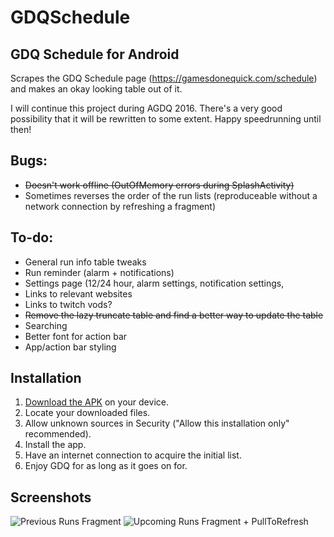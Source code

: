 # GDQSchedule
## GDQ Schedule for Android
Scrapes the GDQ Schedule page (https://gamesdonequick.com/schedule) and makes an okay looking table out of it.

I will continue this project during AGDQ 2016. There's a very good possibility that it will be rewritten to some extent. Happy speedrunning until then!

## Bugs:
- ~~Doesn't work offline (OutOfMemory errors during SplashActivity)~~
- Sometimes reverses the order of the run lists (reproduceable without a network connection by refreshing a fragment)

## To-do:
- General run info table tweaks
- Run reminder (alarm + notifications)
- Settings page (12/24 hour, alarm settings, notification settings, 
- Links to relevant websites
- Links to twitch vods?
- ~~Remove the lazy truncate table and find a better way to update the table~~
- Searching
- Better font for action bar
- App/action bar styling

## Installation
1. [Download the APK](https://github.com/catchthirtythree/GDQSchedule/releases/tag/v1.0) on your device.
2. Locate your downloaded files.
3. Allow unknown sources in Security ("Allow this installation only" recommended).
4. Install the app.
5. Have an internet connection to acquire the initial list.
6. Enjoy GDQ for as long as it goes on for.

## Screenshots
![Previous Runs Fragment](http://i.imgur.com/ppY1Jt9.png "Previous Runs Fragment")
![Upcoming Runs Fragment + PullToRefresh](http://i.imgur.com/IAVIewY.png "Upcoming Runs Fragment + PullToRefresh")
